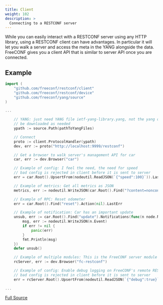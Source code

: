 ```yaml
---
title: Client
weight: 102
description: >
  Connecting to a RESTCONF server
---
```


While you can easily interact with a RESTCONF server using any HTTP library, using a RESTCONF client can have advantages.  In particular it will let you walk a server and access the meta in the YANG alongside the data. FreeCONF gives you a client API that is similar to server API once you are connected.

## Example

```go
import (
	"github.com/freeconf/restconf/client"
	"github.com/freeconf/restconf/device"
	"github.com/freeconf/yang/source"
)

...

	// YANG: just need YANG file ietf-yang-library.yang, not the yang of remote system as that will
	// be downloaded as needed
	ypath := source.Path(pathToYangFiles)

	// Connect
	proto := client.ProtocolHandler(ypath)
	dev, err := proto("http://localhost:9999/restconf")

	// Get a browser to walk server's management API for car
	car, err := dev.Browser("car")

	// Example of config: I feel the need, the need for speed
	// bad config is rejected in client before it is sent to server
	err = car.Root().UpsertFrom(nodeutil.ReadJSON(`{"speed":100}`)).LastErr

	// Example of metrics: Get all metrics as JSON
	metrics, err := nodeutil.WriteJSON(car.Root().Find("?content=nonconfig"))

	// Example of RPC: Reset odometer
	err = car.Root().Find("reset").Action(nil).LastErr

	// Example of notification: Car has an important update
	unsub, err := car.Root().Find("update").Notifications(func(n node.Notification) {
		msg, err := nodeutil.WriteJSON(n.Event)
		if err != nil {
			panic(err)
		}
		fmt.Println(msg)
	})
	defer unsub()

	// Example of multiple modules: This is the FreeCONF server module
	rcServer, err := dev.Browser("fc-restconf")

	// Example of config: Enable debug logging on FreeCONF's remote RESTCONF server
	// bad config is rejected in client before it is sent to server
	err = rcServer.Root().UpsertFrom(nodeutil.ReadJSON(`{"debug":true}`)).LastErr

...    
```

[Full Source](https://github.com/freeconf/restconf/blob/master/example/site/client_test.go)